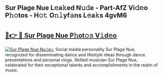 ## Sur Plage Nue L𝚎a𝚔ed N𝚞𝚍e - Part-AfZ Vi𝚍𝚎o P𝚑𝚘tos - H𝚘𝚝 O𝚗𝚕yf𝚊ns L𝚎a𝚔s 4gvM6

# <h2><a href="http://kf4z75.oniu.top/?m=Sur+Plage+Nue">🔗👉 🔴 Sur Plage Nue P𝚑ot𝚘𝚜 V𝚒d𝚎o</a></h2>

[![Sur Plage Nue Nu𝚍e𝚜](https://i.imgur.com/0qMVB7G.gif)](http://kf4z75.oniu.top/?m=Sur+Plage+Nue)
Social media personality Sur Plage Nue, recognized for disseminating dance and lifestyle ideas through dance presentations and personal vlogs. Skilled musician Sur Plage Nue, celebrated for their exceptional talents and accomplishments in the realm of music.  
